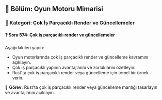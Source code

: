 ## 📘 Bölüm: Oyun Motoru Mimarisi
### 🔹 Kategori: Çok İş Parçacıklı Render ve Güncellemeler
#### ❓ Soru 574: Çok iş parçacıklı render ve güncellemeler

Aşağıdakileri yapın:

- Oyun motorlarında çok iş parçacıklı render ve güncelleme kavramını açıklayın.
- Çok iş parçacıklı yapının avantajlarını ve zorluklarını özetleyin.
- Rust'ta çok iş parçacıklı render veya güncelleme için temel bir örnek verin.

🔧 **Görev:** Rust'ta çok iş parçacıklı render veya güncelleme mantığı tasarlayın ve avantajlarını açıklayın.
